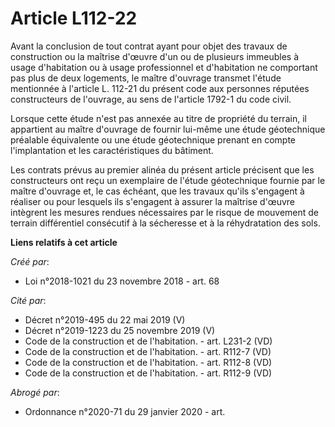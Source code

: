 # Article L112-22

Avant la conclusion de tout contrat ayant pour objet des travaux de construction ou la maîtrise d'œuvre d'un ou de plusieurs
immeubles à usage d'habitation ou à usage professionnel et d'habitation ne comportant pas plus de deux logements, le maître
d'ouvrage transmet l'étude mentionnée à l'article L. 112-21 du présent code aux personnes réputées constructeurs de
l'ouvrage, au sens de l'article 1792-1 du code civil.

Lorsque cette étude n'est pas annexée au titre de propriété du terrain, il appartient au maître d'ouvrage de fournir lui-même
une étude géotechnique préalable équivalente ou une étude géotechnique prenant en compte l'implantation et les
caractéristiques du bâtiment.

Les contrats prévus au premier alinéa du présent article précisent que les constructeurs ont reçu un exemplaire de l'étude
géotechnique fournie par le maître d'ouvrage et, le cas échéant, que les travaux qu'ils s'engagent à réaliser ou pour
lesquels ils s'engagent à assurer la maîtrise d'œuvre intègrent les mesures rendues nécessaires par le risque de mouvement de
terrain différentiel consécutif à la sécheresse et à la réhydratation des sols.

**Liens relatifs à cet article**

_Créé par_:

  - Loi n°2018-1021 du 23 novembre 2018 - art. 68

_Cité par_:

  - Décret n°2019-495 du 22 mai 2019 (V)
  - Décret n°2019-1223 du 25 novembre 2019 (V)
  - Code de la construction et de l'habitation. - art. L231-2 (VD)
  - Code de la construction et de l'habitation. - art. R112-7 (VD)
  - Code de la construction et de l'habitation. - art. R112-8 (VD)
  - Code de la construction et de l'habitation. - art. R112-9 (VD)

_Abrogé par_:

  - Ordonnance n°2020-71 du 29 janvier 2020 - art.
